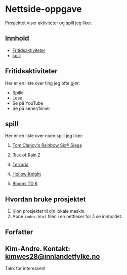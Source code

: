 # Nettside-oppgave
Prosjektet viser aktiviteter og spill jeg liker.

## Innhold

- [Fritidsaktiviteter](#fritidsaktiviteter)
- [spill](#favorittspill)

## Fritidsaktiviteter

Her er en liste over ting jeg ofte gjør:

- Spille
- Lese
- Se på YouTube
- Se på serier/filmer

## spill

Her er en liste over noen spill jeg liker:

1. [Tom Clancy's Rainbow Six® Siege](https://store.steampowered.com/app/359550/Tom_Clancys_Rainbow_Six_Siege/)

2. [Risk of Rain 2](https://store.steampowered.com/app/632360/Risk_of_Rain_2/)
  
3. [Terraria](https://store.steampowered.com/app/105600/Terraria/)
 
4. [Hollow Knight](https://store.steampowered.com/app/367520/Hollow_Knight/)

5. [Bloons TD 6](https://store.steampowered.com/app/960090/Bloons_TD_6/)

## Hvordan bruke prosjektet

1. Klon prosjektet til din lokale maskin.
2. Åpne `index.html` filen i en nettleser for å se innholdet.

## Forfatter

Kim-Andre. Kontakt: kimwes28@innlandetfylke.no
---

Takk for interessen!
